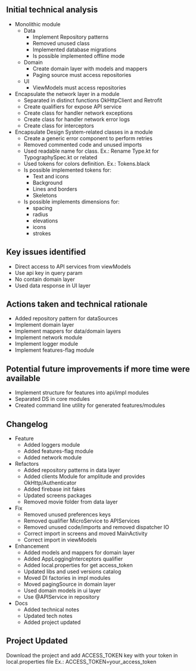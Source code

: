 ## Initial technical analysis
- Monolithic module
  - Data
    - Implement Repository patterns
    - Removed unused class
    - Implemented database migrations
    - Is possible implemented offline mode
  - Domain
    - Create domain layer with models and mappers
    - Paging source must access repositories
  - UI
    - ViewModels must access repositories
- Encapsulate the network layer in a module
  - Separated in distinct functions OkHttpClient and Retrofit 
  - Create qualifiers for expose API service
  - Create class for handler network exceptions
  - Create class for handler network error logs
  - Create class for interceptors
- Encapsulate Design System-related classes in a module
  - Create a generic error component to perform retries
  - Removed commented code and unused imports
  - Used readable name for class. Ex.: Rename Type.kt for TypographySpec.kt or related
  - Used tokens for colors definition. Ex.: Tokens.black
  - Is possible implemented tokens for: 
    - Text and icons
    - Background
    - Lines and borders
    - Skeletons
  - Is possible implements dimensions for:
    - spacing
    - radius
    - elevations
    - icons
    - strokes

## Key issues identified
- Direct access to API services from viewModels
- Use api key in query param 
- No contain domain layer
- Used data response in UI layer

## Actions taken and technical rationale
- Added repository pattern for dataSources
- Implement domain layer
- Implement mappers for data/domain layers
- Implement network module
- Implement logger module 
- Implement features-flag module

## Potential future improvements if more time were available
- Implement structure for features into api/impl modules
- Separated DS in core modules
- Created command line utility for generated features/modules

## Changelog
- Feature
  - Added loggers module
  - Added features-flag module
  - Added network module
- Refactors
  - Added repository patterns in data layer
  - Added clients Module for amplitude and provides OkHttp/Authenticator
  - Added firebase init fakes
  - Updated screens packages
  - Removed movie folder from data layer
- Fix
  - Removed unused preferences keys
  - Removed qualifier MicroService to APIServices
  - Removed unused code/imports and removed dispatcher IO
  - Correct import in screens and moved MainActivity
  - Correct import in viewModels
- Enhancement
  - Added models and mappers for domain layer
  - Added AppLoggingInterceptors qualifier
  - Added local.properties for get access_token
  - Updated libs and used versions catalog
  - Moved DI factories in impl modules
  - Moved pagingSource in domain layer
  - Used domain models in ui layer
  - Use @APIService in repository
- Docs
  - Added technical notes
  - Updated tech notes
  - Added project updated

## Project Updated
Download the project and add ACCESS_TOKEN key with your token in local.properties file
Ex.: ACCESS_TOKEN=your_access_token